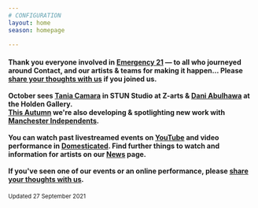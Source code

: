 ```yaml
---
# CONFIGURATION
layout: home
season: homepage

---
```

#### Thank you everyone involved in [Emergency 21](/current/2021-emergency) — to all who journeyed around Contact, and our artists & teams for making it happen… Please <a href="http://bit.ly/warnmcrfeedback" target="_blank">share your thoughts with us</a> if you joined us.<br><br>October sees [Tania Camara](/current/2021/oreo) in STUN Studio at Z-arts & [Dani Abulhawa](/current/2021/abulhawa) at the Holden Gallery.<br>[This Autumn](/current/2021) we're also developing & spotlighting new work with <a href="http://manchesterindependents.co.uk" target="_blank">Manchester Independents</a>.<br><br>You can watch past livestreamed events on <a href="http://bit.ly/YTwarnmcr" target="_blank">YouTube</a> and video performance in <a href="http://domesticatedonline.org" target="_blank">Domesticated</a>. Find further things to watch and information for artists on our [News](/news) page.<br><br>If you've seen one of our events or an online performance, please <a href="http://bit.ly/warnmcrfeedback" target="_blank">share your thoughts with us</a>.       
<small>Updated 27 September 2021</small>
